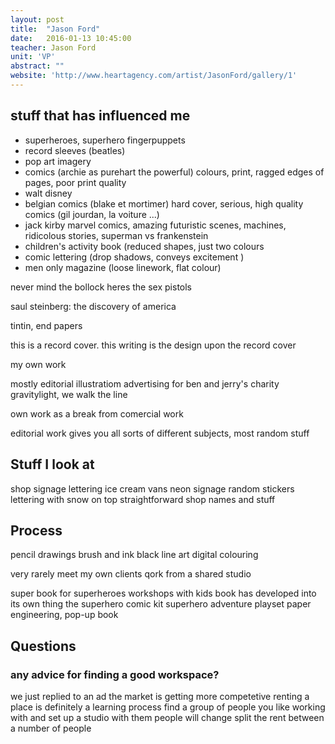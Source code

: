 ```yaml
---
layout: post
title:  "Jason Ford"
date:   2016-01-13 10:45:00
teacher: Jason Ford
unit: 'VP'
abstract: ""
website: 'http://www.heartagency.com/artist/JasonFord/gallery/1'
---
```


## stuff that has influenced me

- superheroes, superhero fingerpuppets
- record sleeves (beatles)
- pop art imagery
- comics (archie as purehart the powerful) colours, print, ragged edges of pages, poor print quality
- walt disney
- belgian comics (blake et mortimer) hard cover, serious, high quality comics (gil jourdan, la voiture ...)
- jack kirby marvel comics, amazing futuristic scenes, machines, ridicolous stories, superman vs frankenstein
- children's activity book (reduced shapes, just two colours
- comic lettering (drop shadows, conveys excitement )
- men only magazine (loose linework, flat colour)

never mind the bollock heres the sex pistols

saul steinberg: the discovery of america

tintin, end papers 

this is a record cover. this writing is the design upon the record cover

my own work

mostly editorial illustratiom
advertising for ben and jerry's charity 
gravitylight, we walk the line

own work as a break from comercial work

editorial work gives you all sorts of different subjects, most random stuff

## Stuff I look at
shop signage
lettering
ice cream vans
neon signage
random stickers
lettering with snow on top
straightforward shop names and stuff

## Process
pencil drawings
brush and ink black line art
digital colouring

very rarely meet my own clients
qork from a shared studio

super book for superheroes
workshops with kids
book has developed into its own thing
the superhero comic kit
superhero adventure playset
paper engineering, pop-up book

## Questions

### any advice for finding a good workspace?
we just replied to an ad 
the market is getting more competetive
renting a place is definitely a learning process
find a group of people you like working with and set up a studio with them
people will change
split the rent between a number of people